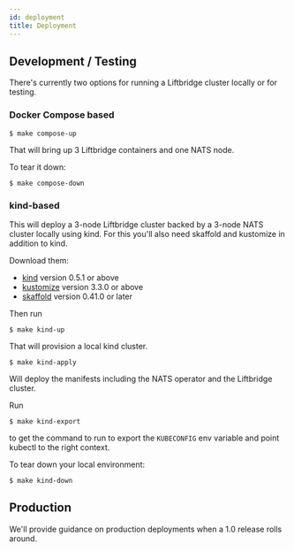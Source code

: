 ```yaml
---
id: deployment
title: Deployment
---
```


## Development / Testing

There's currently two options for running a Liftbridge cluster locally or for testing.

### Docker Compose based

```shell
$ make compose-up
```

That will bring up 3 Liftbridge containers and one NATS node.

To tear it down:
```shell
$ make compose-down
```

### kind-based

This will deploy a 3-node Liftbridge cluster backed by a 3-node NATS cluster locally using kind. For this you'll also need skaffold and kustomize in addition to kind.

Download them:
- [kind](https://github.com/kubernetes-sigs/kind/releases) version 0.5.1 or above
- [kustomize](https://github.com/kubernetes-sigs/kustomize/releases) version 3.3.0 or above
- [skaffold](https://skaffold.dev/docs/install/) version 0.41.0 or later

Then run
```shell
$ make kind-up
```

That will provision a local kind cluster.

```shell
$ make kind-apply
```

Will deploy the manifests including the NATS operator and the Liftbridge cluster.

Run
```shell
$ make kind-export
```
to get the command to run to export the `KUBECONFIG` env variable and point kubectl to the right context.

To tear down your local environment:
```shell
$ make kind-down
```

## Production

We'll provide guidance on production deployments when a 1.0 release rolls around.
